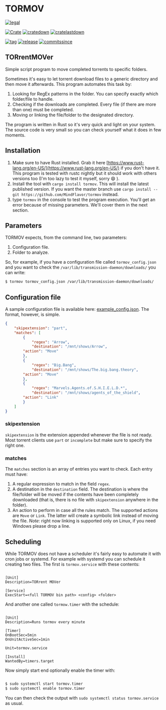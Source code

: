 # TORMOV

[![legal](https://img.shields.io/github/license/mindflavor/tormov.svg)](LICENSE)

[![Crate](https://img.shields.io/crates/v/tormov.svg)](https://crates.io/crates/tormov)  [![cratedown](https://img.shields.io/crates/d/tormov.svg)](https://crates.io/crates/tormov) [![cratelastdown](https://img.shields.io/crates/dv/tormov.svg)](https://crates.io/crates/tormov)

[![tag](https://img.shields.io/github/tag/mindflavor/tormov.svg)](https://github.com/MindFlavor/tormov/tree/v0.2.1)
[![release](https://img.shields.io/github/release/mindflavor/tormov.svg)](https://github.com/MindFlavor/tormov/tree/v0.2.1)
[![commitssince](https://img.shields.io/github/commits-since/mindflavor/tormov/v0.2.1.svg)](https://img.shields.io/github/commits-since/mindflavor/tormov/v0.2.1.svg)

## TORrentMOVer

Simple script program to move completed torrents to specific folders.

Sometimes it's easy to let torrent download files to a generic directory and then move it afterwards. This program automates this task by:

1. Looking for RegEx patterns in the folder. You can specify exactly which folder/file to handle.
1. Checking if the downloads are completed. Every file (if there are more than one) must be completed.
1. Moving or linking the file/folder to the designated directory.

The program is written in Rust so it's very quick and light on your system. The source code is very small so you can check yourself what it does in few moments.

## Installation

1. Make sure to have Rust installed. Grab it here [https://www.rust-lang.org/en-US/](https://www.rust-lang.org/en-US/) if you don't have it. This program is tested with rustc nightly but it should work with others versions too (I'm too lazy to test it myself, sorry :smile: ).
1. Install the tool with ```cargo install tormov```. This will install the latest published version. If you want the master branch use ```cargo install --git https://github.com/MindFlavor/tormov``` instead.
1. type ```tormov``` in the console to test the program execution. You'll get an error because of missing parameters. We'll cover them in the next section.

## Parameters

TORMOV expects, from the command line, two parameters:

1. Configuration file.
1. Folder to analyze.

So, for example, if you have a configuration file called ```tormov_config.json``` and you want to check the ```/var/lib/transmission-daemon/downloads/``` you can write:

```bash
$ tormov tormov_config.json /var/lib/transmission-daemon/downloads/
```

## Configuration file

A sample configuration file is available here: [example_config.json](https://github.com/MindFlavor/tormov/blob/master/example_config.json). The format, however, is simple.

```json
{
    "skipextension": "part",
    "matches": [
        {
            "regex": "Arrow",
            "destination": "/mnt/shows/Arrow",
	    "action": "Move"
        },
        {
            "regex": "Big.Bang",
            "destination": "/mnt/shows/The.big.bang.theory",
	    "action": "Move"
        },
        {
            "regex": "Marvels.Agents.of.S.H.I.E.L.D.*",
            "destination": "/mnt/shows/agents_of_the_shield",
	    "action": "Link"
        }
    ]
}
```

### skipextension

```skipextension``` is the extension appended whenever the file is not ready. Most torrent clients use ```part``` or ```incomplete``` but make sure to specify the right one.

### matches

The ```matches``` section is an array of entries you want to check. Each entry must have:

1. A regular expression to match in the field ```regex```.
1. A destination in the ```destination``` field. The destination is where the file/folder will be moved if the contents have been completely downloaded (that is, there is no file with ```skipextension``` anywhere in the folder).
1. An action to perform in case all the rules match. The supported actions are ```Move``` or ```Link```. The latter will create a symbolic link instead of moving the file. *Note*: right now linking is supported only on Linux, if you need Windows please drop a line.

## Scheduling

While TORMOV does not have a scheduler it's fairly easy to automate it with cron jobs or systemd. For example with systemd you can schedule it creating two files. The first is ```tormov.service``` with these contents:

```

[Unit]
Description=TORrent MOVer

[Service]
ExecStart=<full TORMOV bin path> <config> <folder>

```

And another one called ```tormow.timer``` with the schedule:

```

[Unit]
Description=Runs tormov every minute

[Timer]
OnBootSec=5min
OnUnitActiveSec=1min

Unit=tormov.service

[Install]
WantedBy=timers.target

```

Now simply start end optionally enable the timer with:

```bash

$ sudo systemctl start tormov.timer
$ sudo systemctl enable tormov.timer

```

You can then check the output with ```sudo systemctl status tormov.service``` as usual.

